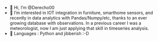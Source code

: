 - 👋 Hi, I’m @Derecho00
- 👀 I’m interested in IOT integration in furniture, smarthome sensors, and recently in data analytics with Pandas/Numpy/etc, thanks to an ever growing database with observations.  In a previous career I was a meteorologist, now I am just applying that skill in timeseries analysis.  
- 🌱 Languages : Python and jibberish :-D


<!---
Derecho00/Derecho00 is a ✨ special ✨ repository because its `README.md` (this file) appears on your GitHub profile.
You can click the Preview link to take a look at your changes.
--->
